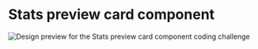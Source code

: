 # Stats preview card component 

![Design preview for the Stats preview card component coding challenge](./design/desktop-preview.jpg)


